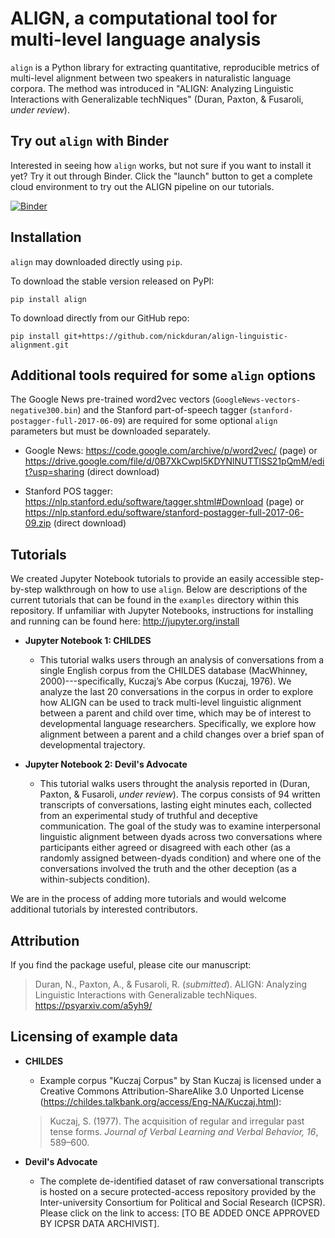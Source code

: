 # ALIGN, a computational tool for multi-level language analysis

`align` is a Python library for extracting quantitative, reproducible metrics of multi-level alignment between two speakers in naturalistic language corpora. The method was introduced in "ALIGN: Analyzing Linguistic Interactions with Generalizable techNiques" (Duran, Paxton, & Fusaroli, *under review*).

## Try out `align` with Binder

Interested in seeing how `align` works, but not sure if you want to install it yet? Try it out through Binder. Click the "launch" button to get a complete cloud environment to try out the ALIGN pipeline on our tutorials.

[![Binder](https://mybinder.org/badge.svg)](https://mybinder.org/v2/gh/nickduran/align-linguistic-alignment/master)

## Installation

`align` may downloaded directly using `pip`.

To download the stable version released on PyPI:
```
pip install align
```

To download directly from our GitHub repo:
```
pip install git+https://github.com/nickduran/align-linguistic-alignment.git
```

## Additional tools required for some `align` options

The Google News pre-trained word2vec vectors (`GoogleNews-vectors-negative300.bin`) and the Stanford part-of-speech tagger (`stanford-postagger-full-2017-06-09`) are required for some optional `align` parameters but must be downloaded separately.

* Google News: https://code.google.com/archive/p/word2vec/ (page) or https://drive.google.com/file/d/0B7XkCwpI5KDYNlNUTTlSS21pQmM/edit?usp=sharing (direct download)

* Stanford POS tagger: https://nlp.stanford.edu/software/tagger.shtml#Download (page) or https://nlp.stanford.edu/software/stanford-postagger-full-2017-06-09.zip (direct download)

## Tutorials

We created Jupyter Notebook tutorials to provide an easily accessible step-by-step walkthrough on how to use `align`. Below are descriptions of the current tutorials that can be found in the `examples` directory within this repository. If unfamiliar with Jupyter Notebooks, instructions for installing and running can be found here: http://jupyter.org/install 

* **Jupyter Notebook 1: CHILDES**
    * This tutorial walks users through an analysis of conversations from a single English corpus from the CHILDES database (MacWhinney, 2000)---specifically, Kuczaj’s Abe corpus (Kuczaj, 1976). We analyze the last 20 conversations in the corpus in order to explore how ALIGN can be used to track multi-level linguistic alignment between a parent and child over time, which may be of interest to developmental language researchers. Specifically, we explore how alignment between a parent and a child changes over a brief span of developmental trajectory.

* **Jupyter Notebook 2: Devil's Advocate**
    * This tutorial walks users throught the analysis reported in (Duran, Paxton, & Fusaroli, *under review*). The corpus consists of 94 written transcripts of conversations, lasting eight minutes each, collected from an experimental study of truthful and deceptive communication. The goal of the study was to examine interpersonal linguistic alignment between dyads across two conversations where participants either agreed or disagreed with each other (as a randomly assigned between-dyads condition) and where one of the conversations involved the truth and the other deception (as a within-subjects condition).
    
We are in the process of adding more tutorials and would welcome additional tutorials by interested contributors.

## Attribution

If you find the package useful, please cite our manuscript:

>Duran, N., Paxton, A., & Fusaroli, R. (*submitted*). ALIGN: Analyzing
>    Linguistic Interactions with Generalizable techNiques. https://psyarxiv.com/a5yh9/

## Licensing of example data

* **CHILDES**
    * Example corpus "Kuczaj Corpus" by Stan Kuczaj is licensed under a Creative Commons Attribution-ShareAlike 3.0 Unported License (https://childes.talkbank.org/access/Eng-NA/Kuczaj.html):
    > Kuczaj, S. (1977). The acquisition of regular and irregular past tense
    >     forms. *Journal of Verbal Learning and Verbal Behavior, 16*, 589–600.

* **Devil's Advocate**
    * The complete de-identified dataset of raw conversational transcripts is hosted on a secure protected-access repository provided by the Inter-university Consortium for Political and Social Research (ICPSR). Please click on the link to access: [TO BE ADDED ONCE APPROVED BY ICPSR DATA ARCHIVIST].